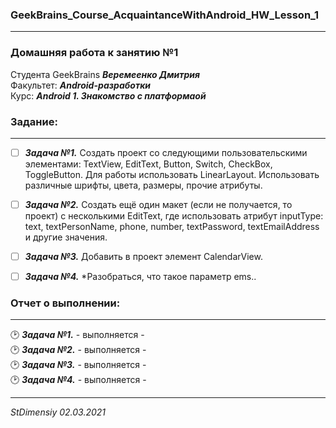 ### GeekBrains_Course_AcquaintanceWithAndroid_HW_Lesson_1
---
### Домашняя работа к занятию №1
Студента GeekBrains ***Веремеенко Дмитрия***    
Факультет: ***Android-разработки***    
Курс: ***Android 1. Знакомство с платформаой***    
### Задание:
---
- [ ] ***Задача №1.***	Создать проект со следующими пользовательскими элементами:
TextView, EditText, Button, Switch, CheckBox, ToggleButton.
Для работы использовать LinearLayout.
Использовать различные шрифты, цвета, размеры, прочие атрибуты.    
- [ ] ***Задача №2.***	Создать ещё один макет (если не получается, то проект)
с несколькими EditText, где использовать атрибут 
inputType: text, textPersonName, phone, number, textPassword, textEmailAddress
и другие значения.    
- [ ] ***Задача №3.***	Добавить в проект элемент CalendarView. 
- [ ] ***Задача №4.*** *Разобраться, что такое параметр ems.. 
  
     
### Отчет о выполнении:
---    
:clock2: ***Задача №1.***	 - выполняется -        
:clock2: ***Задача №2.***	 - выполняется -        
:clock2: ***Задача №3.***	 - выполняется -        
:clock2: ***Задача №4.***	 - выполняется -        

---   

*StDimensiy 02.03.2021*

